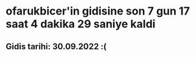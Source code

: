 # ofarukbicer'in gidisine son 7 gun 17 saat 4 dakika 29 saniye kaldi

## Gidis tarihi: 30.09.2022 :(